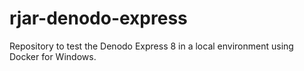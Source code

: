 # rjar-denodo-express
Repository to test the Denodo Express 8 in a local environment using Docker for Windows.
